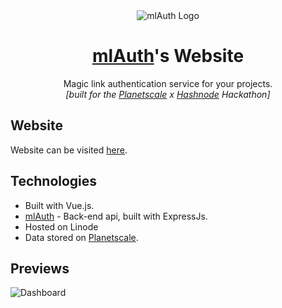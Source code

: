 <center>
 <img alt="mlAuth Logo" src="https://res.cloudinary.com/djx5h4cjt/image/upload/c_scale,w_120/v1656599841/mlAuth/mlAuth.png">
</center>

<center>
    <h1><a href="https://github.com/xinnks/mlAuth" >mlAuth</a>'s Website</h1>
</center>

<center>Magic link authentication service for your projects.</center>

<center>
    <i>[built for the <a href="https://planetscale.com" title="Planetscale website">Planetscale</a> x <a href="https://hashnode.com" title="Hashnode website">Hashnode</a> Hackathon]</i>
</center>

## Website
Website can be visited [here](https://mlauth.ml).

## Technologies
- Built with Vue.js.
- [mlAuth]() - Back-end api, built with ExpressJs.
- Hosted on Linode
- Data stored on [Planetscale](https://planetscale.com).

## Previews

![Dashboard]()
